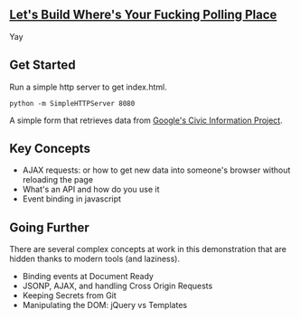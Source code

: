 ## [Let's Build Where's Your Fucking Polling Place](http://yourfuckingpollingplace.com/)

Yay

## Get Started

Run a simple http server to get index.html.

````shell
python -m SimpleHTTPServer 8080
````

A simple form that retrieves data from [Google's Civic Information Project](https://developers.google.com/civic-information/).

## Key Concepts

 * AJAX requests: or how to get new data into someone's browser without reloading the page
 * What's an API and how do you use it
 * Event binding in javascript

## Going Further

There are several complex concepts at work in this demonstration that are hidden thanks to modern tools (and laziness).

 * Binding events at Document Ready
 * JSONP, AJAX, and handling Cross Origin Requests
 * Keeping Secrets from Git
 * Manipulating the DOM: jQuery vs Templates
